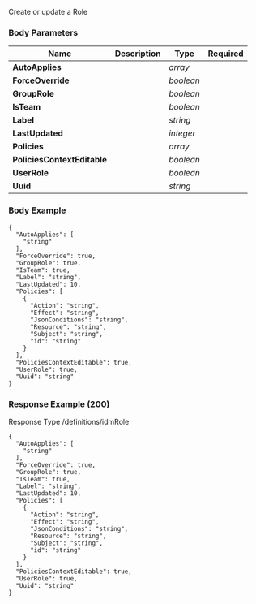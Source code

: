 






 
Create or update a Role  


### Body Parameters

Name | Description | Type | Required
---|---|---|---
**AutoApplies** |  | _array_ |   
**ForceOverride** |  | _boolean_ |   
**GroupRole** |  | _boolean_ |   
**IsTeam** |  | _boolean_ |   
**Label** |  | _string_ |   
**LastUpdated** |  | _integer_ |   
**Policies** |  | _array_ |   
**PoliciesContextEditable** |  | _boolean_ |   
**UserRole** |  | _boolean_ |   
**Uuid** |  | _string_ |   


### Body Example
```
{
  "AutoApplies": [
    "string"
  ],
  "ForceOverride": true,
  "GroupRole": true,
  "IsTeam": true,
  "Label": "string",
  "LastUpdated": 10,
  "Policies": [
    {
      "Action": "string",
      "Effect": "string",
      "JsonConditions": "string",
      "Resource": "string",
      "Subject": "string",
      "id": "string"
    }
  ],
  "PoliciesContextEditable": true,
  "UserRole": true,
  "Uuid": "string"
}
```






### Response Example (200)
Response Type /definitions/idmRole

```
{
  "AutoApplies": [
    "string"
  ],
  "ForceOverride": true,
  "GroupRole": true,
  "IsTeam": true,
  "Label": "string",
  "LastUpdated": 10,
  "Policies": [
    {
      "Action": "string",
      "Effect": "string",
      "JsonConditions": "string",
      "Resource": "string",
      "Subject": "string",
      "id": "string"
    }
  ],
  "PoliciesContextEditable": true,
  "UserRole": true,
  "Uuid": "string"
}
```


